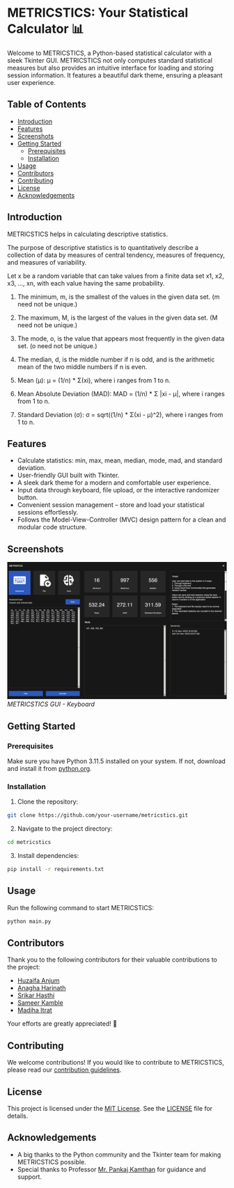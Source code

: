 # METRICSTICS: Your Statistical Calculator 📊

Welcome to METRICSTICS, a Python-based statistical calculator with a sleek Tkinter GUI. METRICSTICS not only computes standard statistical measures but also provides an intuitive interface for loading and storing session information. It features a beautiful dark theme, ensuring a pleasant user experience.


## Table of Contents
- [Introduction](#introduction)
- [Features](#features)
- [Screenshots](#screenshots)
- [Getting Started](#getting-started)
  - [Prerequisites](#prerequisites)
  - [Installation](#installation)
- [Usage](#usage)
- [Contributors](#contributors)
- [Contributing](#contributing)
- [License](#license)
- [Acknowledgements](#acknowledgements)

## Introduction

METRICSTICS helps in calculating descriptive statistics.

The purpose of descriptive statistics is to quantitatively describe a collection of data by measures of central tendency, measures of frequency, and measures of variability.

Let x be a random variable that can take values from a finite data set x1, x2, x3, ..., xn, with each value having the same probability.

1. The minimum, m, is the smallest of the values in the given data set. (m need not be unique.)

2. The maximum, M, is the largest of the values in the given data set. (M need not be unique.)

3. The mode, o, is the value that appears most frequently in the given data set. (o need not be unique.)

4. The median, d, is the middle number if n is odd, and is the arithmetic mean of the two middle numbers if n is even.

5. Mean (μ):
   μ = (1/n) * Σ(xi), where i ranges from 1 to n.

6. Mean Absolute Deviation (MAD):
   MAD = (1/n) * Σ |xi - μ|, where i ranges from 1 to n.

7. Standard Deviation (σ):
   σ = sqrt((1/n) * Σ(xi - μ)^2), where i ranges from 1 to n.


## Features

- Calculate statistics: min, max, mean, median, mode, mad, and standard deviation.
- User-friendly GUI built with Tkinter.
- A sleek dark theme for a modern and comfortable user experience.
- Input data through keyboard, file upload, or the interactive randomizer button.
- Convenient session management – store and load your statistical sessions effortlessly.
- Follows the Model-View-Controller (MVC) design pattern for a clean and modular code structure.

## Screenshots

![Screenshot 1](screenshots/metricstics_gui_keyboard.png)
*METRICSTICS GUI - Keyboard*

## Getting Started

### Prerequisites

Make sure you have Python 3.11.5 installed on your system. If not, download and install it from [python.org](https://www.python.org/).

### Installation

1. Clone the repository:
```bash
git clone https://github.com/your-username/metricstics.git
```
2. Navigate to the project directory:
```bash
cd metricstics
```

3. Install dependencies:
```bash
pip install -r requirements.txt
```

## Usage
Run the following command to start METRICSTICS:
```bash
python main.py
```

## Contributors

Thank you to the following contributors for their valuable contributions to the project:

- [Huzaifa Anjum](https://github.com/huzaifafcrit)
- [Anagha Harinath](https://github.com/Anagha630)
- [Srikar Hasthi](https://github.com/SrikarHasthi)
- [Sameer Kamble](https://github.com/sameer1130)
- [Madiha Itrat](https://github.com/MadihaMehdi)

Your efforts are greatly appreciated! 🙌

## Contributing

We welcome contributions! If you would like to contribute to METRICSTICS, please read our [contribution guidelines](CONTRIBUTING.md).

## License

This project is licensed under the [MIT License](LICENSE). See the [LICENSE](LICENSE) file for details.

## Acknowledgements

- A big thanks to the Python community and the Tkinter team for making METRICSTICS possible.
- Special thanks to Professor [Mr. Pankaj Kamthan](kamthan@gmail.com) for guidance and support.